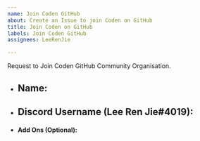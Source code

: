```yaml
---
name: Join Coden GitHub
about: Create an Issue to join Coden on GitHub
title: Join Coden on GitHub
labels: Join Coden GitHub
assignees: LeeRenJie

---
```


<!---
An invitation request will be sent to our Core Team! We look forward to having you part of our community on GitHub! 

After you are accepted, make it public so that the community is visible on your profile. You can do this by finding your name in the GitHub organization list and change the dropdown to public!
 
Link: https://github.com/orgs/CodenCommunity/people

This might be your first step in getting your feet wet to be an open-source contributor and a part of our community plans! We hope that all our members can grow together with our community!
-->

Request to Join Coden GitHub Community Organisation.

<!-- Required Details -->

- ## Name: <Enter Your Name Here>

- ## Discord Username (Lee Ren Jie#4019): <Enter Your Discord Username>

<!--https://discord.gg/rSKKKZEnVn (link to our discord server)-->

- #### Add Ons (Optional):
<!--Where did you find us?-->


<!--What do you like about this community?-->


<!--Why do you hope to be one of us?-->
